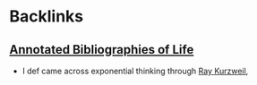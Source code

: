 
# Backlinks
## [Annotated Bibliographies of Life](<Annotated Bibliographies of Life.md>)
- I def came across exponential thinking through [Ray Kurzweil](<Ray Kurzweil.md>),

